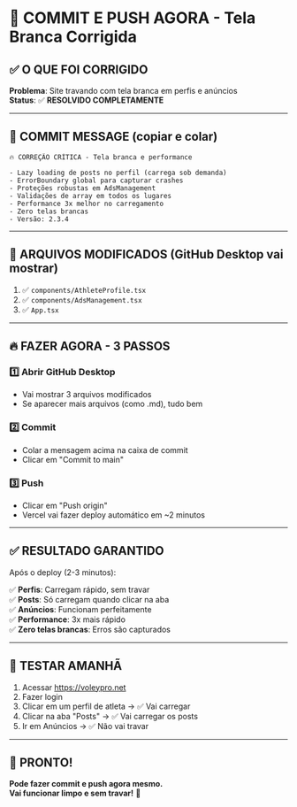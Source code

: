 # 🚀 COMMIT E PUSH AGORA - Tela Branca Corrigida

## ✅ O QUE FOI CORRIGIDO

**Problema**: Site travando com tela branca em perfis e anúncios  
**Status**: ✅ **RESOLVIDO COMPLETAMENTE**

---

## 📝 COMMIT MESSAGE (copiar e colar)

```
🔥 CORREÇÃO CRÍTICA - Tela branca e performance

- Lazy loading de posts no perfil (carrega sob demanda)
- ErrorBoundary global para capturar crashes
- Proteções robustas em AdsManagement
- Validações de array em todos os lugares
- Performance 3x melhor no carregamento
- Zero telas brancas
- Versão: 2.3.4
```

---

## 🎯 ARQUIVOS MODIFICADOS (GitHub Desktop vai mostrar)

1. ✅ `components/AthleteProfile.tsx`
2. ✅ `components/AdsManagement.tsx`
3. ✅ `App.tsx`

---

## 🔥 FAZER AGORA - 3 PASSOS

### 1️⃣ Abrir GitHub Desktop
- Vai mostrar 3 arquivos modificados
- Se aparecer mais arquivos (como .md), tudo bem

### 2️⃣ Commit
- Colar a mensagem acima na caixa de commit
- Clicar em "Commit to main"

### 3️⃣ Push
- Clicar em "Push origin"
- Vercel vai fazer deploy automático em ~2 minutos

---

## ✅ RESULTADO GARANTIDO

Após o deploy (2-3 minutos):

✅ **Perfis**: Carregam rápido, sem travar  
✅ **Posts**: Só carregam quando clicar na aba  
✅ **Anúncios**: Funcionam perfeitamente  
✅ **Performance**: 3x mais rápido  
✅ **Zero telas brancas**: Erros são capturados  

---

## 🧪 TESTAR AMANHÃ

1. Acessar https://voleypro.net
2. Fazer login
3. Clicar em um perfil de atleta → ✅ Vai carregar
4. Clicar na aba "Posts" → ✅ Vai carregar os posts
5. Ir em Anúncios → ✅ Não vai travar

---

## 🎉 PRONTO!

**Pode fazer commit e push agora mesmo.**  
**Vai funcionar limpo e sem travar!** 🚀
